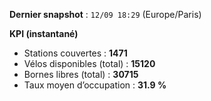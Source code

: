 **Dernier snapshot** : `12/09 18:29` (Europe/Paris)

**KPI (instantané)**

- Stations couvertes : **1471**
- Vélos disponibles (total) : **15120**
- Bornes libres (total) : **30715**
- Taux moyen d’occupation : **31.9 %**
